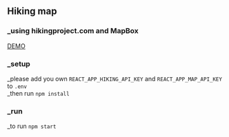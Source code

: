 ## Hiking map
### _using hikingproject.com and MapBox
[DEMO](https://rbutov.github.io/hiking-map/)
### _setup
_please add you own `REACT_APP_HIKING_API_KEY` and `REACT_APP_MAP_API_KEY` to `.env`<br />
_then run `npm install`
### _run
_to run `npm start`